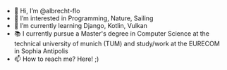 - 👋 Hi, I’m @albrecht-flo
- 👀 I’m interested in Programming, Nature, Sailing
- 🌱 I’m currently learning Django, Kotlin, Vulkan
- 📚 I currently pursue a Master's degree in Computer Science at the technical university of munich (TUM) and study/work at the EURECOM in Sophia Antipolis
- 📫 How to reach me? Here! ;)

<!---
albrecht-flo/albrecht-flo is a ✨ special ✨ repository because its `README.md` (this file) appears on your GitHub profile.
You can click the Preview link to take a look at your changes.
--->
